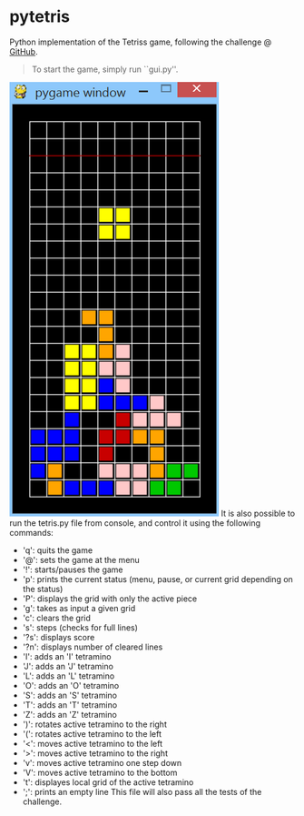 # pytetris
Python implementation of the Tetriss game, following the challenge @ [GitHub](https://github.com/LearnProgramming/learntris).

> To start the game, simply run ``gui.py''.

![alt text](./images/screenshot.png "Screenshot og the game")
It is also possible to run the tetris.py file from console, and control it using the following commands:
* 'q': quits the game
* '@': sets the game at the menu
* '!': starts/pauses the game
* 'p': prints the current status (menu, pause, or current grid depending on the status)
* 'P': displays the grid with only the active piece
* 'g': takes as input a given grid
* 'c': clears the grid
* 's': steps (checks for full lines)
* '?s': displays score
* '?n': displays number of cleared lines
* 'I': adds an 'I' tetramino
* 'J': adds an 'J' tetramino
* 'L': adds an 'L' tetramino
* 'O': adds an 'O' tetramino
* 'S': adds an 'S' tetramino
* 'T': adds an 'T' tetramino
* 'Z': adds an 'Z' tetramino
* ')': rotates active tetramino to the right
* '(': rotates active tetramino to the left
* '<': moves active tetramino to the left
* '>': moves active tetramino to the right
* 'v': moves active tetramino one step down
* 'V': moves active tetramino to the bottom
* 't': displayes local grid of the active tetramino
* ';': prints an empty line
This file will also pass all the tests of the challenge.
